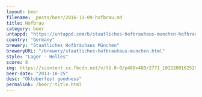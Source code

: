 ```yaml
---
layout: beer
filename: _posts/beer/2016-11-09-hofbrau.md
title: Hofbrau
category: beer
untappd: "https://untappd.com/b/staatliches-hofbrauhaus-munchen-hofbrau-original/38001"
country: "Germany"
brewery: "Staatliches Hofbräuhaus München"
breweryURL: "/brewery/staatliches-hofbrauhaus-munchen.html"
style: "Lager - Helles"
score: 8
img: https://scontent.xx.fbcdn.net/v/t1.0-0/p480x480/2771_10152001625293745_732438079_n.jpg?_nc_cat=106&_nc_ht=scontent.xx&oh=f9c72db48ac7e3c4d5d1acfbcd183874&oe=5C9AFA55
beer-date: "2013-10-25"
desc: "Oktoberfest goodness"
permalink: /beer/:title.html
---
```

